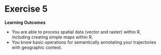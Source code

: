 # Exercise 5

**Learning Outcomes**

- You are able to process spatial data (vector and raster) within R, including creating simple maps within R.
- You know basic operations for semantically annotating your trajectories with geographic context.

